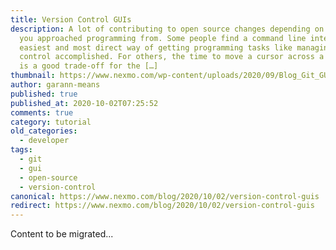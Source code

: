 ```yaml
---
title: Version Control GUIs
description: A lot of contributing to open source changes depending on the angle
  you approached programming from. Some people find a command line interface the
  easiest and most direct way of getting programming tasks like managing version
  control accomplished. For others, the time to move a cursor across a desktop
  is a good trade-off for the […]
thumbnail: https://www.nexmo.com/wp-content/uploads/2020/09/Blog_Git_GUIs_1200x600.png
author: garann-means
published: true
published_at: 2020-10-02T07:25:52
comments: true
category: tutorial
old_categories:
  - developer
tags:
  - git
  - gui
  - open-source
  - version-control
canonical: https://www.nexmo.com/blog/2020/10/02/version-control-guis
redirect: https://www.nexmo.com/blog/2020/10/02/version-control-guis
---
```

Content to be migrated...